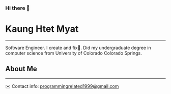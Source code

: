### Hi there 👋

# Kaung Htet Myat
-------------------------------------------------------

Software Engineer. I create and fix🤖. Did my undergraduate degree in computer science from University of Colorado Colorado Springs.

## About Me
-------------------------------------------------------
:envelope: Contact info: programmingrelated1999@gmail.com 


